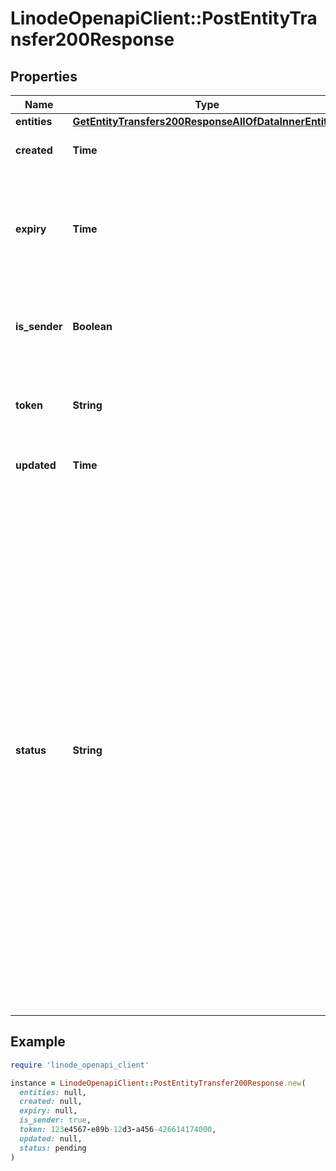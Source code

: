 # LinodeOpenapiClient::PostEntityTransfer200Response

## Properties

| Name | Type | Description | Notes |
| ---- | ---- | ----------- | ----- |
| **entities** | [**GetEntityTransfers200ResponseAllOfDataInnerEntities**](GetEntityTransfers200ResponseAllOfDataInnerEntities.md) |  | [optional] |
| **created** | **Time** | When this transfer was created. | [optional] |
| **expiry** | **Time** | When this transfer expires. Transfers will automatically expire 24 hours after creation. | [optional] |
| **is_sender** | **Boolean** | __Filterable__ If the requesting account created this transfer. | [optional] |
| **token** | **String** | The token used to identify and accept or cancel this transfer. | [optional] |
| **updated** | **Time** | When this transfer was last updated. | [optional] |
| **status** | **String** | __Filterable__ The status of the transfer request:  &#x60;accepted&#x60;: The transfer has been accepted by another user and is currently in progress. Transfers can take up to 3 hours to complete. &#x60;canceled&#x60;: The transfer has been canceled by the sender. &#x60;completed&#x60;: The transfer has completed successfully. &#x60;failed&#x60;: The transfer has failed after initiation. &#x60;pending&#x60;: The transfer is ready to be accepted. &#x60;stale&#x60;: The transfer has exceeded its expiration date. It can no longer be accepted or canceled. | [optional] |

## Example

```ruby
require 'linode_openapi_client'

instance = LinodeOpenapiClient::PostEntityTransfer200Response.new(
  entities: null,
  created: null,
  expiry: null,
  is_sender: true,
  token: 123e4567-e89b-12d3-a456-426614174000,
  updated: null,
  status: pending
)
```

